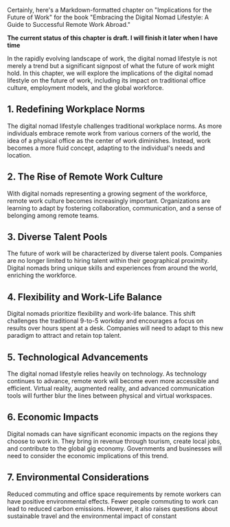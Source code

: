 Certainly, here's a Markdown-formatted chapter on "Implications for the Future of Work" for the book "Embracing the Digital Nomad Lifestyle: A Guide to Successful Remote Work Abroad."

**The current status of this chapter is draft. I will finish it later when I have time**

In the rapidly evolving landscape of work, the digital nomad lifestyle is not merely a trend but a significant signpost of what the future of work might hold. In this chapter, we will explore the implications of the digital nomad lifestyle on the future of work, including its impact on traditional office culture, employment models, and the global workforce.

**1. Redefining Workplace Norms**
---------------------------------

The digital nomad lifestyle challenges traditional workplace norms. As more individuals embrace remote work from various corners of the world, the idea of a physical office as the center of work diminishes. Instead, work becomes a more fluid concept, adapting to the individual's needs and location.

**2. The Rise of Remote Work Culture**
--------------------------------------

With digital nomads representing a growing segment of the workforce, remote work culture becomes increasingly important. Organizations are learning to adapt by fostering collaboration, communication, and a sense of belonging among remote teams.

**3. Diverse Talent Pools**
---------------------------

The future of work will be characterized by diverse talent pools. Companies are no longer limited to hiring talent within their geographical proximity. Digital nomads bring unique skills and experiences from around the world, enriching the workforce.

**4. Flexibility and Work-Life Balance**
----------------------------------------

Digital nomads prioritize flexibility and work-life balance. This shift challenges the traditional 9-to-5 workday and encourages a focus on results over hours spent at a desk. Companies will need to adapt to this new paradigm to attract and retain top talent.

**5. Technological Advancements**
---------------------------------

The digital nomad lifestyle relies heavily on technology. As technology continues to advance, remote work will become even more accessible and efficient. Virtual reality, augmented reality, and advanced communication tools will further blur the lines between physical and virtual workspaces.

**6. Economic Impacts**
-----------------------

Digital nomads can have significant economic impacts on the regions they choose to work in. They bring in revenue through tourism, create local jobs, and contribute to the global gig economy. Governments and businesses will need to consider the economic implications of this trend.

**7. Environmental Considerations**
-----------------------------------

Reduced commuting and office space requirements by remote workers can have positive environmental effects. Fewer people commuting to work can lead to reduced carbon emissions. However, it also raises questions about sustainable travel and the environmental impact of constant
